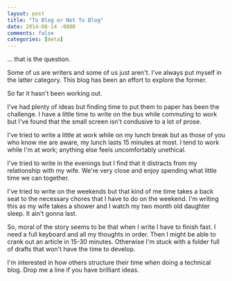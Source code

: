 ```yaml
---
layout: post
title: "To Blog or Not To Blog"
date: 2014-08-14 -0800
comments: false
categories: [meta]
---
```


... that is the question.

Some of us are writers and some of us just aren't.  I've always put myself in the latter category.  This blog has been an effort to explore the former.

So far it hasn't been working out.

I've had plenty of ideas but finding time to put them to paper has been the challenge.  I have a little time to write on the bus while commuting to work but I've found that the small screen isn't condusive to a lot of prose.

I've tried to write a little at work while on my lunch break but as those of you who know me are aware, my lunch lasts 15 minutes at most.  I tend to work while I'm at work; anything else feels uncomfortably unethical.

I've tried to write in the evenings but I find that it distracts from my relationship with my wife.  We're very close and enjoy spending what little time we can together.

I've tried to write on the weekends but that kind of me time takes a back seat to the necessary chores that I have to do on the weekend.  I'm writing this as my wife takes a shower and I watch my two month old daughter sleep.  It ain't gonna last.

So, moral of the story seems to be that when I write I have to finish fast.  I need a full keyboard and all my thoughts in order.  Then I might be able to crank out an article in 15-30 minutes.  Otherwise I'm stuck with a folder full of drafts that won't have the time to develop.

I'm interested in how others structure their time when doing a technical blog.  Drop me a line if you have brilliant ideas.